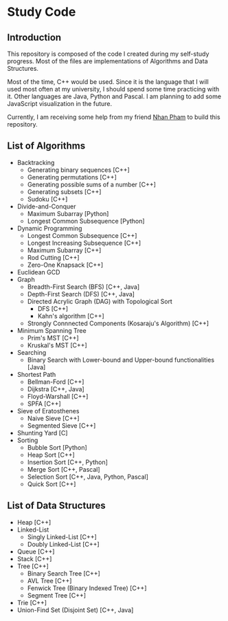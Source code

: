 # Study Code #

## Introduction ##
This repository is composed of the code I created during my self-study progress.
Most of the files are implementations of Algorithms and Data Structures.


Most of the time, C++ would be used. Since it is the language that I will used
most often at my university, I should spend some time practicing with it.
Other languages are Java, Python and Pascal. I am planning to add some
JavaScript visualization in the future.


Currently, I am receiving some help from my friend [Nhan Pham](https://github.com/Coder-Pham)
to build this repository.


## List of Algorithms ##
* Backtracking
    * Generating binary sequences [C++]
    * Generating permutations [C++]
    * Generating possible sums of a number [C++]
    * Generating subsets [C++]
    * Sudoku [C++]
* Divide-and-Conquer
    * Maximum Subarray [Python]
    * Longest Common Subsequence [Python]
* Dynamic Programming
    * Longest Common Subsequence [C++]
    * Longest Increasing Subsequence [C++]
    * Maximum Subarray [C++]
    * Rod Cutting [C++]
    * Zero-One Knapsack [C++]
* Euclidean GCD
* Graph
    * Breadth-First Search (BFS) [C++, Java]
    * Depth-First Search (DFS) [C++, Java]
    * Directed Acrylic Graph (DAG) with Topological Sort
        * DFS [C++]
        * Kahn's algorithm [C++]
    * Strongly Connnected Components (Kosaraju's Algorithm) [C++]
* Minimum Spanning Tree
    * Prim's MST [C++]
    * Kruskal's MST [C++]
* Searching
    * Binary Search with Lower-bound and Upper-bound functionalities [Java]
* Shortest Path
    * Bellman-Ford [C++]
    * Dijkstra [C++, Java]
    * Floyd-Warshall [C++]
    * SPFA [C++]
* Sieve of Eratosthenes
    * Naive Sieve [C++]
    * Segmented Sieve [C++]
* Shunting Yard [C]
* Sorting
    * Bubble Sort [Python]
    * Heap Sort [C++]
    * Insertion Sort [C++, Python]
    * Merge Sort [C++, Pascal]
    * Selection Sort [C++, Java, Python, Pascal]
    * Quick Sort [C++]


## List of Data Structures ##
* Heap [C++]
* Linked-List
    * Singly Linked-List [C++]
    * Doubly Linked-List [C++]
* Queue [C++]
* Stack [C++]
* Tree [C++]
    * Binary Search Tree [C++]
    * AVL Tree [C++]
    * Fenwick Tree (Binary Indexed Tree) [C++]
    * Segment Tree [C++]
* Trie [C++]
* Union-Find Set (Disjoint Set) [C++, Java]
